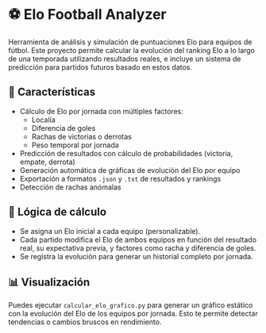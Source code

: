 # ⚽ Elo Football Analyzer

Herramienta de análisis y simulación de puntuaciones Elo para equipos de fútbol. Este proyecto permite calcular la evolución del ranking Elo a lo largo de una temporada utilizando resultados reales, e incluye un sistema de predicción para partidos futuros basado en estos datos.

## 🚀 Características

- Cálculo de Elo por jornada con múltiples factores:
  - Localía
  - Diferencia de goles
  - Rachas de victorias o derrotas
  - Peso temporal por jornada
- Predicción de resultados con cálculo de probabilidades (victoria, empate, derrota)
- Generación automática de gráficas de evolución del Elo por equipo
- Exportación a formatos `.json` y `.txt` de resultados y rankings
- Detección de rachas anómalas


## 🧠 Lógica de cálculo

- Se asigna un Elo inicial a cada equipo (personalizable).
- Cada partido modifica el Elo de ambos equipos en función del resultado real, su expectativa previa, y factores como racha y diferencia de goles.
- Se registra la evolución para generar un historial completo por jornada.

## 📊 Visualización

Puedes ejecutar `calcular_elo_grafico.py` para generar un gráfico estático con la evolución del Elo de los equipos por jornada. Esto te permite detectar tendencias o cambios bruscos en rendimiento.
